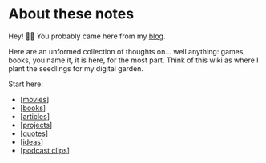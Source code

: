 # About these notes

Hey! 👋🏽 You probably came here from my [blog](https://tiffanywhite.blog).

Here are an unformed collection of thoughts on... well anything: games, books, you name it, it is here, for the most part. Think of this wiki as where I plant the seedlings for my digital garden.

Start here:

- [[movies]]
- [[books]]
- [[articles]]
- [[projects]]
- [[quotes]]
- [[ideas]]
- [[podcast clips]]




[//begin]: # "Autogenerated link references for markdown compatibility"
[movies]: movies "Movies"
[books]: books "Books"
[articles]: articles "Article Notes"
[projects]: projects "Projects"
[quotes]: quotes "Quotes"
[ideas]: ideas "Ideas"
[podcast clips]: <podcast clips> "Podcast Clips"
[//end]: # "Autogenerated link references"